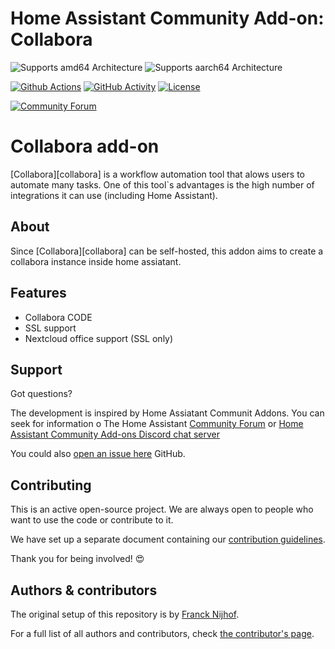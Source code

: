 # Home Assistant Community Add-on: Collabora

![Supports amd64 Architecture][amd64-shield]
![Supports aarch64 Architecture][aarch64-shield]

[![Github Actions][github-actions-shield]][github-actions]
[![GitHub Activity][commits-shield]][commits]
[![License][license-shield]](LICENSE.md)

[![Community Forum][forum-shield]][forum]

# Collabora add-on

[Collabora][collabora] is a workflow automation tool that alows users to automate many tasks. One of this tool`s advantages is the high number of integrations it can use (including Home Assistant).

## About

Since [Collabora][collabora] can be self-hosted, this addon aims to create a collabora instance inside home assiatant.

## Features

- Collabora CODE
- SSL support
- Nextcloud office support (SSL only)

## Support

Got questions?

The development is inspired by Home Assiatant Communit Addons. You can seek for information o The Home Assistant [Community Forum][forum] or [Home Assistant Community Add-ons Discord chat server][discord]

You could also [open an issue here][issue] GitHub.

## Contributing

This is an active open-source project. We are always open to people who want to
use the code or contribute to it.

We have set up a separate document containing our
[contribution guidelines](.github/CONTRIBUTING.md).

Thank you for being involved! :heart_eyes:

## Authors & contributors

The original setup of this repository is by [Franck Nijhof][frenck].

For a full list of all authors and contributors,
check [the contributor's page][contributors].

[aarch64-shield]: https://img.shields.io/badge/aarch64-yes-green.svg
[amd64-shield]: https://img.shields.io/badge/amd64-yes-green.svg
[armhf-shield]: https://img.shields.io/badge/armhf-yes-green.svg
[commits-shield]: https://img.shields.io/github/commit-activity/y/pedrol3001/addon-collabora.svg
[commits]: https://github.com/pedrol3001/addon-collabora/commits/main
[contributors]: https://github.com/pedrol3001/addon-collabora/graphs/contributors
[discord-ha]: https://discord.gg/c5DvZ4e
[discord]: https://discord.me/hassioaddons
[docs]: https://github.com/pedrol3001/addon-collabora/blob/main/example/DOCS.md
[forum-shield]: https://img.shields.io/badge/community-forum-brightgreen.svg
[forum]: https://community.home-assistant.io/t/repository-community-hass-io-add-ons/24705?u=frenck
[frenck]: https://github.com/frenck
[github-actions-shield]: https://github.com/pedrol3001/addon-collabora/workflows/CI/badge.svg
[github-actions]: https://github.com/pedrol3001/addon-collabora/actions
[i386-shield]: https://img.shields.io/badge/i386-yes-green.svg
[issue]: https://github.com/pedrol3001/addon-collabora/issues
[license-shield]: https://img.shields.io/github/license/pedrol3001/addon-collabora.svg
[maintenance-shield]: https://img.shields.io/maintenance/yes/2022.svg
[project-stage-shield]: https://img.shields.io/badge/project%20stage-production%20ready-brightgreen.svg
[reddit]: https://reddit.com/r/homeassistant
[releases-shield]: https://img.shields.io/github/release/pedrol3001/addon-collabora.svg
[releases]: https://github.com/pedrol3001/addon-collabora/releases
[repository]: https://github.com/pedrol3001/homeassistant-repository

